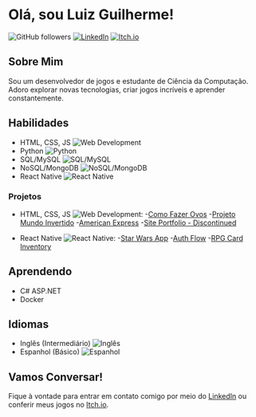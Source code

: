 # Olá, sou Luiz Guilherme!

![GitHub followers](https://img.shields.io/github/followers/Luizgi?label=Seguir&style=social)
[![LinkedIn](https://img.shields.io/badge/LinkedIn-Connect-blue)](https://www.linkedin.com/in/luiz-guilherme-de-souza-gon%C3%A7alves-aa3374160/)
[![Itch.io](https://img.shields.io/badge/Itch.io-Game%20Dev-green)](https://luizgi.itch.io/)

## Sobre Mim
Sou um desenvolvedor de jogos e estudante de Ciência da Computação.
Adoro explorar novas tecnologias, criar jogos incríveis e aprender constantemente.

  
## Habilidades
- HTML, CSS, JS ![Web Development](https://img.shields.io/badge/Web%20Development-Básico-lightgrey)
- Python ![Python](https://img.shields.io/badge/Python-Básico-lightgrey)
- SQL/MySQL ![SQL/MySQL](https://img.shields.io/badge/SQL/MySQL-Básico-lightgrey)
- NoSQL/MongoDB ![NoSQL/MongoDB](https://img.shields.io/badge/NoSQL/MongoDB-Básico-lightgrey)
- React Native ![React Native](https://img.shields.io/badge/ReactNative-Básico-lightgrey)

### Projetos
- HTML, CSS, JS ![Web Development](https://img.shields.io/badge/Web%20Development-Básico-Green):
  -[Como Fazer Ovos](https://github.com/Luizgi/How-to-Make-Eggs)
  -[Projeto Mundo Invertido](https://github.com/Luizgi/Worlds-Turned-Upside-Down)
  -[American Express](https://github.com/Luizgi/American-Express/settings)
  -[Site Portfolio - Discontinued](https://github.com/Luizgi/Portfolio)
  
- React Native ![React Native](https://img.shields.io/badge/ReactNative-Básico-Green):
  -[Star Wars App](https://github.com/Luizgi/Star-Wars-App)
  -[Auth Flow](https://github.com/Luizgi/React-Native-Auth-Flow)
  -[RPG Card Inventory](https://github.com/Luizgi/RPG-Card-Inventory)
  
## Aprendendo
- C# ASP.NET
- Docker 

## Idiomas
- Inglês (Intermediário) ![Inglês](https://img.shields.io/badge/Inglês-Intermediário-blue)
- Espanhol (Básico) ![Espanhol](https://img.shields.io/badge/Espanhol-Básico-blue)

## Vamos Conversar!
Fique à vontade para entrar em contato comigo por meio do [LinkedIn](https://www.linkedin.com/in/luiz-guilherme-de-souza-gon%C3%A7alves-aa3374160/) ou conferir meus jogos no [Itch.io](https://luizgi.itch.io/).

